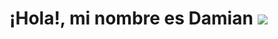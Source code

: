 # ¡Hola!, mi nombre es Damian <img src="https://github.com/dampokan/dampokan/blob/main/src/6937-emojieyebrown.gif">